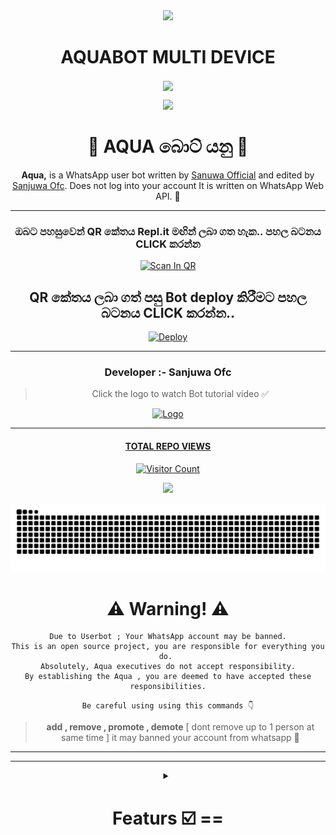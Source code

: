 <div align="center">		

<img src= "https://camo.githubusercontent.com/71b837571c48af3aa60a73dbc9d5936aa359d78efbfa8a6743cbbbc16b80ef4d/68747470733a2f2f63646e2e646973636f72646170702e636f6d2f6174746163686d656e74732f3830353930323039333930363630383138362f3830353931333937323533353539303932322f74656e6f722e676966"/>
</p>


# AQUABOT MULTI DEVICE 

<p align="center"> <a href="github.com/Sanjuwa22"><img align="center" src="https://telegra.ph/file/85fe740b2385a55178500.jpg"/></a>
 <p align="center">
</p>
<p align='center'>
    </p>

<p align="center">
  <img src="https://readme-typing-svg.herokuapp.com/?lines=AQUA+BOT+MD+🇱🇰&font=Fira%20Code&center=true&width=380&height=50">

    

<h1> 🔎 AQUA බොට් යනු 🔎</h1>

**Aqua,** is a WhatsApp user bot written by [Sanuwa Official](https://github.com/sanuwaofficial) and edited by [Sanjuwa Ofc](https://github.com/Sanjuwa22). Does not log into your account It is written on WhatsApp Web API. 🍂

---






### ඔබට පහසුවෙන් QR කේතය Repl.it මඟින් ලබා ගත හැක.. පහල බටනය CLICK කරන්න

[![Scan In QR](https://repl.it/badge/github/quiec/whatsasena)](https://replit.com/@MagmaGaming/AQUABOT-MDV2?v=1)

## QR කේතය ලබා ගත් පසු Bot deploy කිරීමට පහල බටනය CLICK කරන්න..

[![Deploy](https://www.herokucdn.com/deploy/b7utton.svg)](https://heroku.com/deploy?template=https://github.com/Sanjuwa22/AQUA)

---------------------------------   

 ###  Developer :- Sanjuwa Ofc 


> Click the logo to watch Bot tutorial video ✅

<a href="https://youtu.be/Z9rIR0Vopb8"><img title="Logo" src="https://telegra.ph/file/4b2a7d5c1689711f62c3a.jpg">

---


  #### TOTAL REPO VIEWS
![Visitor Count](https://profile-counter.glitch.me/Sanjuwa22/count.svg)
</p>

<div align="center">		

<img src= "https://camo.githubusercontent.com/71b837571c48af3aa60a73dbc9d5936aa359d78efbfa8a6743cbbbc16b80ef4d/68747470733a2f2f63646e2e646973636f72646170702e636f6d2f6174746163686d656e74732f3830353930323039333930363630383138362f3830353931333937323533353539303932322f74656e6f722e676966"/>
</p>


<div align="center">

 [![Run on Repl.it](https://github.com/Platane/snk/raw/output/github-contribution-grid-snake.svg)](https://replit.com/@ALPHAOFFICIAL/V5)


<h1> ⚠️ Warning! ⚠️️</h1>

```
Due to Userbot ; Your WhatsApp account may be banned.
This is an open source project, you are responsible for everything you do. 
Absolutely, Aqua executives do not accept responsibility.
By establishing the Aqua , you are deemed to have accepted these responsibilities.
```

`Be careful using using this commands 👇`
> **add , remove , promote , demote**
[ dont remove up to 1 person at same time ]
it may banned your account from whatsapp 🚫

</div>

_ _ _

---

<details>
<summary><b><h1 align="center">Featurs ☑️ ==</h1></b></summary>
<p align="left">

`🤹️ command:` .song <br>
`📍 description:` Download Songs. <br>

`🤹️ command:` .video <br>
`📍 description:` Download Videos. 

`🤹️ command:` .tiktok <br>
`📍 description:` Download Tiktok Videos. 

`🤹️ command:` .fb<br>
`📍 description:` Download Facebook Videos. 

`🤹️ command:` .ig <br>
`📍 description:` Download Instagram Videos. 

`🤹️ command:` .mediafire <br>
`📍 description:` Download Mediafire Files. 

`🤹️ command:` .downapk<br>
`📍 description:` Download Apks. 

`🤹️ command:` .findapk <br>
`📍 description:`  Search Apps. 

`🤹️ command:` .img<br>
`📍 description:` Download Images. 

`🤹️ command:` .getyt <br>
`📍 description:` Search Video In Youtube. 

`🤹️ command:` .add<br>
`📍 description:` Adds someone to the group. 

`🤹️ command:` .promote <br>
`📍 description:` Makes any person an admin. 

`🤹️ command:` .demote <br>
`📍 description:` Takes the authority of any admin. 

`🤹️ command:` .mute <br>
`📍 description:` Mute the group chat. Only the admins can send a message.
⌨️ Example: .mute & .mute 5m etc 

`🤹️ command:` .unmute <br>
`📍 description:` Unmute the group chat. Anyone can send a message. 

`🤹️ command:` .alive <br>
`📍 description:` Check Bot Online. 

`🤹️ command:` .update <br>
`📍 description:` Bot Updates.. 

`🤹️ command:` .sticker <br>
`📍 description:` Create Sticker. 

`🤹️ command:` .removebg <br>
`📍 description:` Image Background Remove. 
